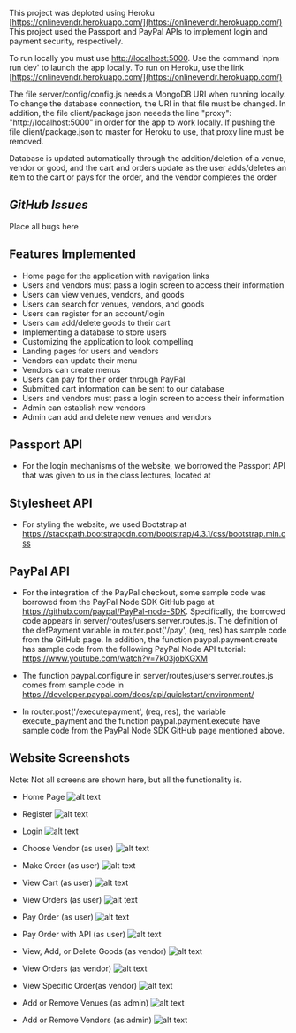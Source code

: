 This project was deploted using Heroku [https://onlinevendr.herokuapp.com/](https://onlinevendr.herokuapp.com/)
This project used the Passport and PayPal APIs to implement login and payment security, respectively.

To run locally you must use [http://localhost:5000](http://localhost:5000). Use the command 'npm run dev' to launch the app locally. To run on Heroku, use the link [https://onlinevendr.herokuapp.com/](https://onlinevendr.herokuapp.com/)

The file server/config/config.js needs a MongoDB URI when running locally. To change the database connection, the URI in that file must be changed. In addition, the file client/package.json neeeds the line "proxy": "http://localhost:5000" in order for the app to work locally. If pushing the file client/package.json to master for Heroku to use, that proxy line must be removed.

Database is updated automatically through the addition/deletion of a venue, vendor or good, and the cart and orders update as the user adds/deletes an item to the cart or pays for the order, and the vendor completes the order

## _**GitHub Issues**_
Place all bugs here

## Features Implemented 
- Home page for the application with navigation links
- Users and vendors must pass a login screen to access their information
- Users can view venues, vendors, and goods
- Users can search for venues, vendors, and goods
- Users can register for an account/login
- Users can add/delete goods to their cart
- Implementing a database to store users
- Customizing the application to look compelling
- Landing pages for users and vendors
- Vendors can update their menu 
- Vendors can create menus
- Users can pay for their order through PayPal
- Submitted cart information can be sent to our database
- Users and vendors must pass a login screen to access their information
- Admin can establish new vendors
- Admin can add and delete new venues and vendors

## Passport API
- For the login mechanisms of the website, we borrowed the Passport API that was given to us in the class lectures, located at 

## Stylesheet API
- For styling the website, we used Bootstrap at https://stackpath.bootstrapcdn.com/bootstrap/4.3.1/css/bootstrap.min.css

## PayPal API
- For the integration of the PayPal checkout, some sample code was borrowed from the PayPal Node SDK GitHub page at https://github.com/paypal/PayPal-node-SDK. Specifically, the borrowed code appears in server/routes/users.server.routes.js. The definition of the defPayment variable in router.post('/pay', (req, res) has sample code from the GitHub page. In addition, the function paypal.payment.create has sample code from the following PayPal Node API tutorial: https://www.youtube.com/watch?v=7k03jobKGXM

- The function paypal.configure in server/routes/users.server.routes.js comes from sample code in https://developer.paypal.com/docs/api/quickstart/environment/

- In router.post('/executepayment', (req, res), the variable execute_payment and the function paypal.payment.execute have sample code from the PayPal Node SDK GitHub page mentioned above.

## Website Screenshots
Note: Not all screens are shown here, but all the functionality is.

- Home Page
![alt text](https://github.com/CEN3031-6e/concessions-app/blob/master/Screenshots/Home%20page.JPG)



- Register
![alt text](https://github.com/CEN3031-6e/concessions-app/blob/master/Screenshots/Register.JPG)



- Login
![alt text](https://github.com/CEN3031-6e/concessions-app/blob/master/Screenshots/Login.JPG)



- Choose Vendor (as user)
![alt text](https://github.com/CEN3031-6e/concessions-app/blob/master/Screenshots/Choose%20Vendor.JPG)



- Make Order (as user)
![alt text](https://github.com/CEN3031-6e/concessions-app/blob/master/Screenshots/User%20Order%20Food.JPG)



- View Cart (as user)
![alt text](https://github.com/CEN3031-6e/concessions-app/blob/master/Screenshots/User%20View%20Cart.JPG)



- View Orders (as user)
![alt text](https://github.com/CEN3031-6e/concessions-app/blob/master/Screenshots/User%20View%20Orders.JPG)



- Pay Order (as user)
![alt text](https://github.com/CEN3031-6e/concessions-app/blob/master/Screenshots/Pay%20Order.JPG)



- Pay Order with API (as user)
![alt text](https://github.com/CEN3031-6e/concessions-app/blob/master/Screenshots/User%20PayPal%20Checkout.png)



- View, Add, or Delete Goods (as vendor)
![alt text](https://github.com/CEN3031-6e/concessions-app/blob/master/Screenshots/Vendor%20Add%20or%20Delete%20Goods.JPG)



- View Orders (as vendor)
![alt text](https://github.com/CEN3031-6e/concessions-app/blob/master/Screenshots/Vendor%20View%20Orders.png)



- View Specific Order(as vendor)
![alt text](https://github.com/CEN3031-6e/concessions-app/blob/master/Screenshots/Vendor%20View%20or%20Complete%20Order.png)



- Add or Remove Venues (as admin)
![alt text](https://github.com/CEN3031-6e/concessions-app/blob/master/Screenshots/Admin%20Manage%20Venues.JPG)



- Add or Remove Vendors (as admin) 
![alt text](https://github.com/CEN3031-6e/concessions-app/blob/master/Screenshots/Admin%20Add%20Remove%20Vendor.JPG)